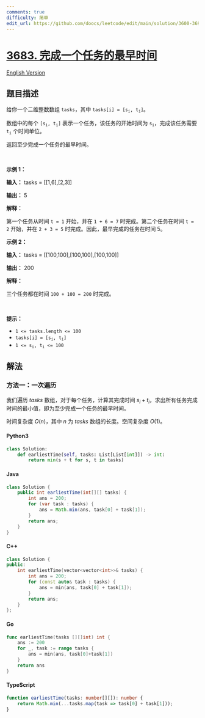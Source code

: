 ```yaml
---
comments: true
difficulty: 简单
edit_url: https://github.com/doocs/leetcode/edit/main/solution/3600-3699/3683.Earliest%20Time%20to%20Finish%20One%20Task/README.md
---
```


<!-- problem:start -->

# [3683. 完成一个任务的最早时间](https://leetcode.cn/problems/earliest-time-to-finish-one-task)

[English Version](/solution/3600-3699/3683.Earliest%20Time%20to%20Finish%20One%20Task/README_EN.md)

## 题目描述

<!-- description:start -->

<p>给你一个二维整数数组 <code>tasks</code>，其中 <code>tasks[i] = [s<sub>i</sub>, t<sub>i</sub>]</code>。</p>

<p>数组中的每个 <code>[s<sub>i</sub>, t<sub>i</sub>]</code> 表示一个任务，该任务的开始时间为 <code>s<sub>i</sub></code>，完成该任务需要 <code>t<sub>i</sub></code> 个时间单位。</p>

<p>返回至少完成一个任务的最早时间。</p>

<p>&nbsp;</p>

<p><strong class="example">示例 1：</strong></p>

<div class="example-block">
<p><strong>输入：</strong> <span class="example-io">tasks = [[1,6],[2,3]]</span></p>

<p><strong>输出：</strong> <span class="example-io">5</span></p>

<p><strong>解释：</strong></p>

<p>第一个任务从时间 <code>t = 1</code> 开始，并在 <code>1 + 6 = 7</code> 时完成。第二个任务在时间 <code>t = 2</code> 开始，并在 <code>2 + 3 = 5</code> 时完成。因此，最早完成的任务在时间 5。</p>
</div>

<p><strong class="example">示例 2：</strong></p>

<div class="example-block">
<p><strong>输入：</strong> <span class="example-io">tasks = [[100,100],[100,100],[100,100]]</span></p>

<p><strong>输出：</strong> <span class="example-io">200</span></p>

<p><strong>解释：</strong></p>

<p>三个任务都在时间 <code>100 + 100 = 200</code> 时完成。</p>
</div>

<p>&nbsp;</p>

<p><strong>提示：</strong></p>

<ul>
	<li><code>1 &lt;= tasks.length &lt;= 100</code></li>
	<li><code>tasks[i] = [s<sub>i</sub>, t<sub>i</sub>]</code></li>
	<li><code>1 &lt;= s<sub>i</sub>, t<sub>i</sub> &lt;= 100</code></li>
</ul>

<!-- description:end -->

## 解法

<!-- solution:start -->

### 方法一：一次遍历

我们遍历 $\textit{tasks}$ 数组，对于每个任务，计算其完成时间 $s_i + t_i$，求出所有任务完成时间的最小值，即为至少完成一个任务的最早时间。

时间复杂度 $O(n)$，其中 $n$ 为 $\textit{tasks}$ 数组的长度。空间复杂度 $O(1)$。

<!-- tabs:start -->

#### Python3

```python
class Solution:
    def earliestTime(self, tasks: List[List[int]]) -> int:
        return min(s + t for s, t in tasks)
```

#### Java

```java
class Solution {
    public int earliestTime(int[][] tasks) {
        int ans = 200;
        for (var task : tasks) {
            ans = Math.min(ans, task[0] + task[1]);
        }
        return ans;
    }
}
```

#### C++

```cpp
class Solution {
public:
    int earliestTime(vector<vector<int>>& tasks) {
        int ans = 200;
        for (const auto& task : tasks) {
            ans = min(ans, task[0] + task[1]);
        }
        return ans;
    }
};
```

#### Go

```go
func earliestTime(tasks [][]int) int {
	ans := 200
	for _, task := range tasks {
		ans = min(ans, task[0]+task[1])
	}
	return ans
}
```

#### TypeScript

```ts
function earliestTime(tasks: number[][]): number {
    return Math.min(...tasks.map(task => task[0] + task[1]));
}
```

<!-- tabs:end -->

<!-- solution:end -->

<!-- problem:end -->
